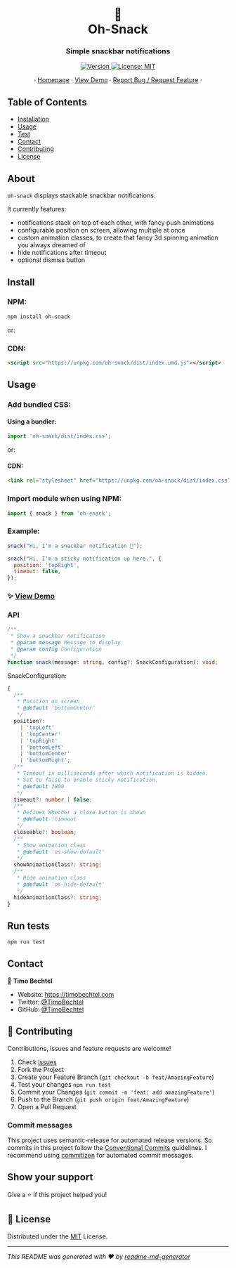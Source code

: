<h1 align="center">🥪 <br/> Oh-Snack</h1>
<h3 align="center">Simple snackbar notifications</h3>
<p align="center">
  <a href="https://www.npmjs.com/package/oh-snack" target="_blank">
    <img alt="Version" src="https://img.shields.io/npm/v/oh-snack.svg">
  </a>
  <a href="https://github.com/TimoBechtel/oh-snack/blob/main/LICENSE" target="_blank">
    <img alt="License: MIT" src="https://img.shields.io/github/license/TimoBechtel/oh-snack" />
  </a>
</p>
<p align="center">
  ·
  <a href="https://github.com/TimoBechtel/oh-snack#readme">Homepage</a>
  ·
  <a href="https://timobechtel.github.io/oh-snack">View Demo</a>
  ·
  <a href="https://github.com/TimoBechtel/oh-snack/issues">Report Bug / Request Feature</a>
  ·
</p>

## Table of Contents

- [Installation](#Install)
- [Usage](#usage)
- [Test](#run-tests)
- [Contact](#contact)
- [Contributing](#Contributing)
- [License](#license)

## About

`oh-snack` displays stackable snackbar notifications.

It currently features:

- notifications stack on top of each other, with fancy push animations
- configurable position on screen, allowing multiple at once
- custom animation classes, to create that fancy 3d spinning animation you always dreamed of
- hide notifications after timeout
- optional dismiss button

## Install

### NPM:

```sh
npm install oh-snack
```

or:

### CDN:

```html
<script src="https://unpkg.com/oh-snack/dist/index.umd.js"></script>
```

## Usage

### Add bundled CSS:

#### Using a bundler:

```javascript
import 'oh-snack/dist/index.css';
```

or:

#### CDN:

```html
<link rel="stylesheet" href="https://unpkg.com/oh-snack/dist/index.css" />
```

### Import module when using NPM:

```javascript
import { snack } from 'oh-snack';
```

### Example:

```javascript
snack("Hi, I'm a snackbar notification 👋");

snack("Hi, I'm a sticky notification up here.", {
  position: 'topRight',
  timeout: false,
});
```

### ✨ <a href="https://timobechtel.github.io/oh-snack">View Demo</a>

### API

```typescript
/**
 * Show a snackbar notification
 * @param message Message to display
 * @param config Configuration
 */
function snack(message: string, config?: SnackConfiguration): void;
```

SnackConfiguration:

```typescript
{
  /**
   * Position on screen
   * @default 'bottomCenter'
   */
  position?:
    | 'topLeft'
    | 'topCenter'
    | 'topRight'
    | 'bottomLeft'
    | 'bottomCenter'
    | 'bottomRight';
  /**
   * Timeout in milliseconds after which notification is hidden.
   * Set to false to enable sticky notification.
   * @default 2800
   */
  timeout?: number | false;
  /**
   * Defines Whether a close button is shown
   * @default !timeout
   */
  closeable?: boolean;
  /**
   * Show animation class
   * @default 'os-show-default'
   */
  showAnimationClass?: string;
  /**
   * Hide animation class
   * @default 'os-hide-default'
   */
  hideAnimationClass?: string;
}
```

## Run tests

```sh
npm run test
```

## Contact

👤 **Timo Bechtel**

- Website: https://timobechtel.com
- Twitter: [@TimoBechtel](https://twitter.com/TimoBechtel)
- GitHub: [@TimoBechtel](https://github.com/TimoBechtel)

## 🤝 Contributing

Contributions, issues and feature requests are welcome!<br />

1. Check [issues](https://github.com/TimoBechtel/oh-snack/issues)
1. Fork the Project
1. Create your Feature Branch (`git checkout -b feat/AmazingFeature`)
1. Test your changes `npm run test`
1. Commit your Changes (`git commit -m 'feat: add amazingFeature'`)
1. Push to the Branch (`git push origin feat/AmazingFeature`)
1. Open a Pull Request

### Commit messages

This project uses semantic-release for automated release versions. So commits in this project follow the [Conventional Commits](https://www.conventionalcommits.org/en/v1.0.0-beta.2/) guidelines. I recommend using [commitizen](https://github.com/commitizen/cz-cli) for automated commit messages.

## Show your support

Give a ⭐️ if this project helped you!

## 📝 License

Distributed under the [MIT](https://github.com/TimoBechtel/oh-snack/blob/main/LICENSE) License.

---

_This README was generated with ❤️ by [readme-md-generator](https://github.com/kefranabg/readme-md-generator)_
